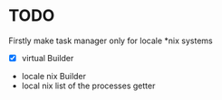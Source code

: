 # TODO

Firstly make task manager only for locale *nix systems

* [x] virtual Builder
* locale nix Builder
* local nix list of the processes getter
